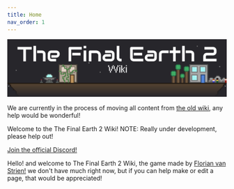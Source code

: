 ```yaml
---
title: Home
nav_order: 1
---
```


![Wiki banner](assets/wikibanner.png)

We are currently in the process of moving all content from [the old wiki](https://tfe2.fandom.com), any help would be wonderful!

Welcome to the The Final Earth 2 Wiki!
NOTE: Really under development, please help out!

[Join the official Discord!](https://discord.gg/r4H25JM)

Hello! and welcome to The Final Earth 2 Wiki, the game made by [Florian van Strien!](https://florianvanstrien.nl/) we don't have much right now, but if you can help make or edit a page, that would be appreciated!
